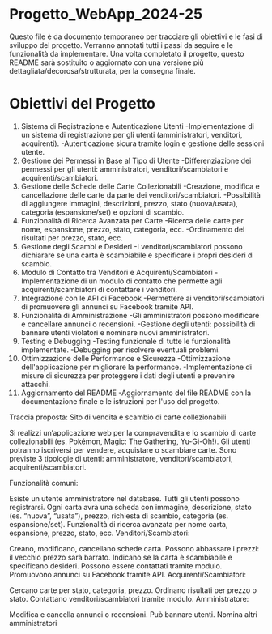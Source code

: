 # Progetto_WebApp_2024-25
Questo file è da documento temporaneo per tracciare gli obiettivi e le fasi di sviluppo del progetto. Verranno annotati tutti i passi da seguire e le funzionalità da implementare. Una volta completato il progetto, questo README sarà sostituito o aggiornato con una versione più dettagliata/decorosa/strutturata, per la consegna finale.

# Obiettivi del Progetto
1. Sistema di Registrazione e Autenticazione Utenti
  -Implementazione di un sistema di registrazione per gli utenti (amministratori, venditori, acquirenti).
  -Autenticazione sicura tramite login e gestione delle sessioni utente.
2. Gestione dei Permessi in Base al Tipo di Utente
  -Differenziazione dei permessi per gli utenti: amministratori, venditori/scambiatori e acquirenti/scambiatori.
3. Gestione delle Schede delle Carte Collezionabili
  -Creazione, modifica e cancellazione delle carte da parte dei venditori/scambiatori.
  -Possibilità di aggiungere immagini, descrizioni, prezzo, stato (nuova/usata), categoria (espansione/set) e opzioni di scambio.
4. Funzionalità di Ricerca Avanzata per Carte
  -Ricerca delle carte per nome, espansione, prezzo, stato, categoria, ecc.
  -Ordinamento dei risultati per prezzo, stato, ecc.
5. Gestione degli Scambi e Desideri
  -I venditori/scambiatori possono dichiarare se una carta è scambiabile e specificare i propri desideri di scambio.
6. Modulo di Contatto tra Venditori e Acquirenti/Scambiatori
  -Implementazione di un modulo di contatto che permette agli acquirenti/scambiatori di contattare i venditori.
7. Integrazione con le API di Facebook
  -Permettere ai venditori/scambiatori di promuovere gli annunci su Facebook tramite API.
8. Funzionalità di Amministrazione
  -Gli amministratori possono modificare e cancellare annunci o recensioni.
  -Gestione degli utenti: possibilità di bannare utenti violatori e nominare nuovi amministratori.
9. Testing e Debugging
  -Testing funzionale di tutte le funzionalità implementate.
  -Debugging per risolvere eventuali problemi.
10. Ottimizzazione delle Performance e Sicurezza
  -Ottimizzazione dell'applicazione per migliorare la performance.
  -Implementazione di misure di sicurezza per proteggere i dati degli utenti e prevenire attacchi.
11. Aggiornamento del README
  -Aggiornamento del file README con la documentazione finale e le istruzioni per l'uso del progetto.


Traccia proposta:
Sito di vendita e scambio di carte collezionabili

Si realizzi un’applicazione web per la compravendita e lo scambio di carte collezionabili (es. Pokémon, Magic: The Gathering, Yu-Gi-Oh!). Gli utenti potranno iscriversi per vendere, acquistare o scambiare carte. Sono previste 3 tipologie di utenti: amministratore, venditori/scambiatori, acquirenti/scambiatori.

Funzionalità comuni:

Esiste un utente amministratore nel database.
Tutti gli utenti possono registrarsi.
Ogni carta avrà una scheda con immagine, descrizione, stato (es. “nuova”, “usata”), prezzo, richiesta di scambio, categoria (es. espansione/set).
Funzionalità di ricerca avanzata per nome carta, espansione, prezzo, stato, ecc.
Venditori/Scambiatori:

Creano, modificano, cancellano schede carta.
Possono abbassare i prezzi: il vecchio prezzo sarà barrato.
Indicano se la carta è scambiabile e specificano desideri.
Possono essere contattati tramite modulo.
Promuovono annunci su Facebook tramite API.
Acquirenti/Scambiatori:

Cercano carte per stato, categoria, prezzo.
Ordinano risultati per prezzo o stato.
Contattano venditori/scambiatori tramite modulo.
Amministratore:

Modifica e cancella annunci o recensioni.
Può bannare utenti.
Nomina altri amministratori

